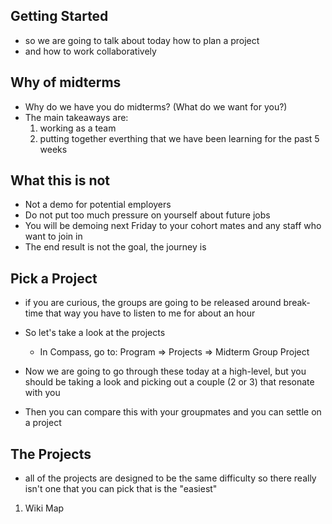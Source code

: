 ## Getting Started
- so we are going to talk about today how to plan a project
- and how to work collaboratively

## Why of midterms
- Why do we have you do midterms? (What do we want for you?)
- The main takeaways are:
  1. working as a team
  2. putting together everthing that we have been learning for the past 5 weeks

## What this is not
- Not a demo for potential employers
- Do not put too much pressure on yourself about future jobs
- You will be demoing next Friday to your cohort mates and any staff who want to join in
- The end result is not the goal, the journey is

## Pick a Project
- if you are curious, the groups are going to be released around break-time that way you have to listen to me for about an hour
- So let's take a look at the projects
  - In Compass, go to: Program => Projects => Midterm Group Project

- Now we are going to go through these today at a high-level, but you should be taking a look and picking out a couple (2 or 3) that resonate with you
- Then you can compare this with your groupmates and you can settle on a project


## The Projects
- all of the projects are designed to be the same difficulty so there really isn't one that you can pick that is the "easiest"

1. Wiki Map
  